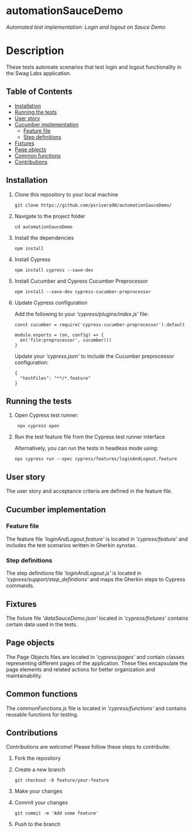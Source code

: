 # automationSauceDemo
_Automated test implementation: Login and logout on Sauce Demo_

# Description

These tests automate scenarios that test login and logout functionality in the Swag Labs application.

## Table of Contents

- [Installation](#installation)
- [Running the tests](#running-the-tests)
- [User story](#user-story)
- [Cucumber implementation](#cucumber-implementation)
  - [Feature file](#feature-file)
  - [Step definitions](#step-definitions)
- [Fixtures](#fixtures)
- [Page objects](#page-objects)
- [Common functions](#common-functions)
- [Contributions](#contributions)

## Installation

1. Clone this repository to your local machine
   
       git clone https://github.com/psrivera90/automationSauceDemo/

2. Navigate to the project folder
   
       cd automationSauceDemo

3. Install the dependencies
   
       npm install

4. Install Cypress
   
       npm install cypress --save-dev

5. Install Cucumber and Cypress Cucumber Preprocessor
    
       npm install --save-dev cypress-cucumber-preprocessor

6. Update Cypress configuration
   
   Add the following to your _'cypress/plugins/index.js'_ file:

       const cucumber = require('cypress-cucumber-preprocessor').default
   
       module.exports = (on, config) => {
         on('file:preprocessor', cucumber())
       }
   
   Update your _'cypress.json'_ to include the Cucumber preprocessor configuration:

       {
         "testFiles": "**/*.feature"
       }

## Running the tests

1. Open Cypress test runner:

        npx cypress open

2. Run the test feature file from the Cypress test runner interface

    Alternatively, you can run the tests in headless mode using:

       npx cypress run --spec cypress/features/loginAndLogout.feature

## User story

The user story and acceptance criteria are defined in the feature file.

## Cucumber implementation

### Feature file

The feature file _'loginAndLogout.feature'_ is located in _'cypress/feature'_ and includes the test scenarios written in Gherkin synxtax.

### Step definitions

The step definitions file _'loginAndLogout.js'_ is located in _'cypress/support/step_definitions'_ and maps the Gherkin steps to Cypress commands.

## Fixtures

The fixture file _'dataSauceDemo.json'_ located in _'cypress/fixtures'_ contains certain data used in the tests.

## Page objects

The Page Objects files are located in _'cypress/pages'_ and contain classes representing different pages of the application. These files encapsulate the page elements and related actions for better organization and maintainability.

## Common functions

The _commonFunctions.js_ file is located in _'cypress/functions'_ and contains reusable functions for testing.

## Contributions

Contributions are welcome! Please follow these steps to contribuite:

  1. Fork the repository
  2. Create a new branch
     
         git checkout -b feature/your-feature

  3. Make your changes
  4. Commit your changes

         git commit -m 'Add some feature'

  5. Push to the branch
